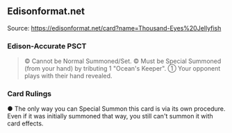 
## Edisonformat.net

Source: https://edisonformat.net/card?name=Thousand-Eyes%20Jellyfish

### Edison-Accurate PSCT

> © Cannot be Normal Summoned/Set.
> © Must be Special Summoned (from your hand) by tributing 1 "Ocean's Keeper".
> ① Your opponent plays with their hand revealed.

### Card Rulings

● The only way you can Special Summon this card is via its own procedure.
Even if it was initially summoned that way, you still can't summon it with card effects.
            